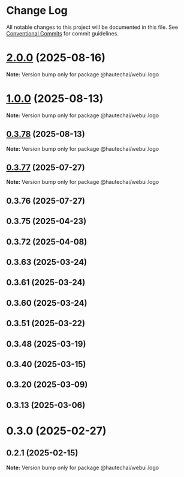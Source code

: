 # Change Log

All notable changes to this project will be documented in this file.
See [Conventional Commits](https://conventionalcommits.org) for commit guidelines.

# [2.0.0](https://github.com/HautechAI/webui/compare/@hautechai/webui.logo@1.0.0...@hautechai/webui.logo@2.0.0) (2025-08-16)

**Note:** Version bump only for package @hautechai/webui.logo





# [1.0.0](https://github.com/HautechAI/webui/compare/@hautechai/webui.logo@0.3.78...@hautechai/webui.logo@1.0.0) (2025-08-13)

**Note:** Version bump only for package @hautechai/webui.logo

## [0.3.78](https://github.com/HautechAI/webui/compare/@hautechai/webui.logo@0.3.77...@hautechai/webui.logo@0.3.78) (2025-08-13)

**Note:** Version bump only for package @hautechai/webui.logo

## [0.3.77](https://github.com/HautechAI/webui/compare/@hautechai/webui.logo@0.3.76...@hautechai/webui.logo@0.3.77) (2025-07-27)

**Note:** Version bump only for package @hautechai/webui.logo

## 0.3.76 (2025-07-27)

## 0.3.75 (2025-04-23)

## 0.3.72 (2025-04-08)

## 0.3.63 (2025-03-24)

## 0.3.61 (2025-03-24)

## 0.3.60 (2025-03-24)

## 0.3.51 (2025-03-22)

## 0.3.48 (2025-03-19)

## 0.3.40 (2025-03-15)

## 0.3.20 (2025-03-09)

## 0.3.13 (2025-03-06)

# 0.3.0 (2025-02-27)

## 0.2.1 (2025-02-15)

**Note:** Version bump only for package @hautechai/webui.logo

